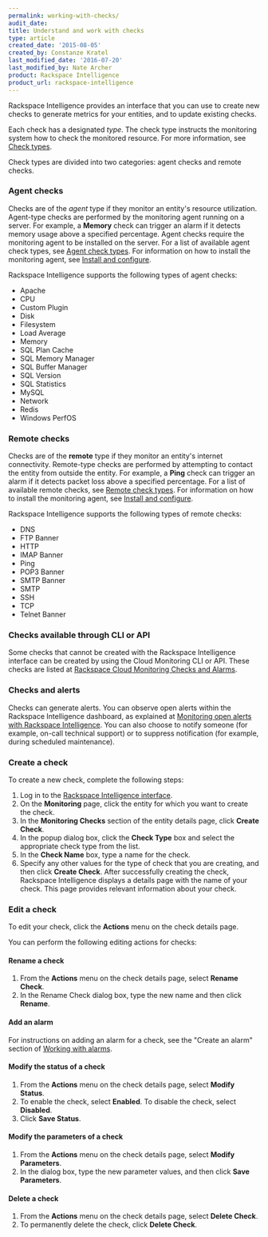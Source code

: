 ```yaml
---
permalink: working-with-checks/
audit_date:
title: Understand and work with checks
type: article
created_date: '2015-08-05'
created_by: Constanze Kratel
last_modified_date: '2016-07-20'
last_modified_by: Nate Archer
product: Rackspace Intelligence
product_url: rackspace-intelligence
---
```


Rackspace Intelligence provides an interface that you can use to create
new checks to generate metrics for your entities, and to update existing
checks.

Each check has a designated *type*. The check type instructs the
monitoring system how to check the monitored resource. For more
information, see [Check
types](https://developer.rackspace.com/docs/rackspace-monitoring/v1/tech-ref-info/check-type-reference/#check-types-ref).

Check types are divided into two categories: agent checks and remote checks.

### Agent checks

Checks are of the *agent* type if they monitor an entity's resource utilization.
Agent-type
checks are performed by the monitoring agent running on a server.
For example, a **Memory** check can trigger an alarm if it detects
memory usage above a specified percentage. Agent checks require the
monitoring agent to be installed on the server. For a list of
available agent check types, see
[Agent check types](https://developer.rackspace.com/docs/rackspace-monitoring/v1/tech-ref-info/check-type-reference/#agent-check-type-ref).
For information on how to install the monitoring agent, see [Install and configure](https://developer.rackspace.com/docs/rackspace-monitoring/v1/getting-started/install-configure/).

Rackspace Intelligence supports the following types of agent checks:

- Apache
- CPU
- Custom Plugin
- Disk
- Filesystem
- Load Average
- Memory
- SQL Plan Cache
- SQL Memory Manager
- SQL Buffer Manager
- SQL Version
- SQL Statistics
- MySQL
- Network
- Redis
- Windows PerfOS

### Remote checks

Checks are of the **remote** type if they monitor an entity's internet connectivity. Remote-type
checks are performed by attempting to contact the entity from
outside the entity.
For example, a **Ping** check can trigger an alarm if it detects packet
loss above a specified percentage. For a list of available remote
checks, see
[Remote check types](https://developer.rackspace.com/docs/cloud-monitoring/v1/developer-guide/#remote-check-type-ref).
For information on how to install the monitoring agent, see [Install and configure](https://developer.rackspace.com/docs/rackspace-monitoring/v1/getting-started/install-configure/).

Rackspace Intelligence supports the following types of remote checks:

- DNS
- FTP Banner  
- HTTP
- IMAP Banner
- Ping
- POP3 Banner
- SMTP Banner
- SMTP
- SSH
- TCP
- Telnet Banner

### Checks available through CLI or API

Some checks that cannot be created with the Rackspace Intelligence
interface can be created by using the Cloud Monitoring CLI or API. These
checks are listed at
[Rackspace Cloud Monitoring Checks and Alarms](/how-to/rackspace-monitoring-checks-and-alarms).

### Checks and alerts

Checks can generate alerts. You can observe open alerts within the
Rackspace Intelligence dashboard, as explained at
[Monitoring open alerts with Rackspace Intelligence](/how-to/monitoring-open-alerts-with-rackspace-intelligence).
You can also choose to notify someone
(for example, on-call technical support) or to suppress notification
(for example, during scheduled maintenance).

### Create a check

To create a new check, complete the following steps:

1.  Log in to the [Rackspace Intelligence
    interface](http://intelligence.rackspace.com).
2.  On the **Monitoring** page, click the entity for which you want to
    create the check.
3.  In the **Monitoring Checks** section of the entity details page,
    click **Create Check**.
4.  In the popup dialog box, click the **Check Type** box and select the
    appropriate check type from the list.
5.  In the **Check Name** box, type a name for the check.
6.  Specify any other values for the type of check that you are
    creating, and then click **Create Check**.
    After successfully creating the check, Rackspace Intelligence
    displays a details page with the name of your check. This page
    provides relevant information about your check.

### Edit a check

To edit your check, click the **Actions** menu on the check details
page.

You can perform the following editing actions for checks:

#### Rename a check

1.  From the **Actions** menu on the check details page, select **Rename
    Check**.
2.  In the Rename Check dialog box, type the new name and then
    click **Rename**.

#### Add an alarm

For instructions on adding an alarm for a check, see the "Create an
alarm" section of
[Working with alarms](/how-to/working-with-alarms).

#### Modify the status of a check

1.  From the **Actions** menu on the check details page, select **Modify
    Status**.
2.  To enable the check, select **Enabled**. To disable the check,
    select **Disabled**.
3.  Click **Save Status**.

#### Modify the parameters of a check

1.  From the **Actions** menu on the check details page, select **Modify
    Parameters**.
2.  In the dialog box, type the new parameter values, and then
    click **Save Parameters**.

#### Delete a check

1.  From the **Actions** menu on the check details page, select **Delete
    Check**.
2.  To permanently delete the check, click **Delete Check**.
